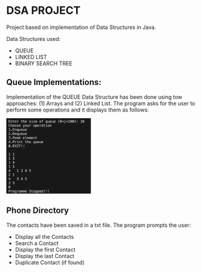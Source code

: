 # DSA PROJECT

Project based on implementation of Data Structures in Java.

Data Structures used:

- QUEUE
- LINKED LIST
- BINARY SEARCH TREE

## Queue Implementations:

Implementation of the QUEUE Data Structure has been done using tow approaches: (1) Arrays and (2) Linked List. The program asks for the user to perform some operations and it displays them as follows:

<p>
<img height = 200 width = auto src="https://github.com/iyashk/DSA-Project/blob/main/img/Queue.png?raw=true" />
</p>

## Phone Directory

The contacts have been saved in a txt file. The program prompts the user:

- Display all the Contacts
- Search a Contact
- Display the first Contact
- Display the last Contact
- Duplicate Contact (if found)
